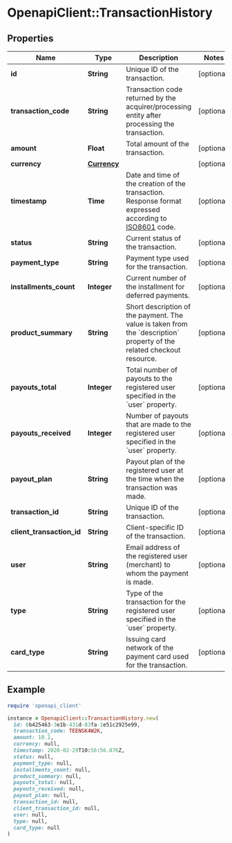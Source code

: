 # OpenapiClient::TransactionHistory

## Properties

| Name | Type | Description | Notes |
| ---- | ---- | ----------- | ----- |
| **id** | **String** | Unique ID of the transaction. | [optional] |
| **transaction_code** | **String** | Transaction code returned by the acquirer/processing entity after processing the transaction. | [optional] |
| **amount** | **Float** | Total amount of the transaction. | [optional] |
| **currency** | [**Currency**](Currency.md) |  | [optional] |
| **timestamp** | **Time** | Date and time of the creation of the transaction. Response format expressed according to [ISO8601](https://en.wikipedia.org/wiki/ISO_8601) code. | [optional] |
| **status** | **String** | Current status of the transaction. | [optional] |
| **payment_type** | **String** | Payment type used for the transaction. | [optional] |
| **installments_count** | **Integer** | Current number of the installment for deferred payments. | [optional] |
| **product_summary** | **String** | Short description of the payment. The value is taken from the &#x60;description&#x60; property of the related checkout resource. | [optional] |
| **payouts_total** | **Integer** | Total number of payouts to the registered user specified in the &#x60;user&#x60; property. | [optional] |
| **payouts_received** | **Integer** | Number of payouts that are made to the registered user specified in the &#x60;user&#x60; property. | [optional] |
| **payout_plan** | **String** | Payout plan of the registered user at the time when the transaction was made. | [optional] |
| **transaction_id** | **String** | Unique ID of the transaction. | [optional] |
| **client_transaction_id** | **String** | Client-specific ID of the transaction. | [optional] |
| **user** | **String** | Email address of the registered user (merchant) to whom the payment is made. | [optional] |
| **type** | **String** | Type of the transaction for the registered user specified in the &#x60;user&#x60; property. | [optional] |
| **card_type** | **String** | Issuing card network of the payment card used for the transaction. | [optional] |

## Example

```ruby
require 'openapi_client'

instance = OpenapiClient::TransactionHistory.new(
  id: 6b425463-3e1b-431d-83fa-1e51c2925e99,
  transaction_code: TEENSK4W2K,
  amount: 10.1,
  currency: null,
  timestamp: 2020-02-29T10:56:56.876Z,
  status: null,
  payment_type: null,
  installments_count: null,
  product_summary: null,
  payouts_total: null,
  payouts_received: null,
  payout_plan: null,
  transaction_id: null,
  client_transaction_id: null,
  user: null,
  type: null,
  card_type: null
)
```

